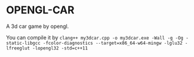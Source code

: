# OPENGL-CAR

A 3d car game by opengl.

You can compile it by
`clang++ my3dcar.cpp -o my3dcar.exe -Wall -g -Og -static-libgcc -fcolor-diagnostics --target=x86_64-w64-mingw -lglu32 -lfreeglut -lopengl32 -std=c++11`
